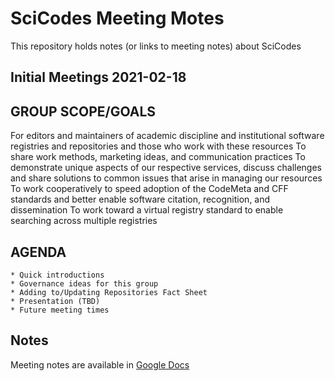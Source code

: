 SciCodes Meeting Motes
=============================================

This repository holds notes (or links to meeting notes) about SciCodes



Initial Meetings 2021-02-18
------------

## GROUP SCOPE/GOALS
For editors and maintainers of academic discipline and institutional software registries and repositories and those who work with these resources
To share work methods, marketing ideas, and communication practices
To demonstrate unique aspects of our respective services, discuss challenges and share solutions to common issues that arise in managing our resources
To work cooperatively to speed adoption of the CodeMeta and CFF standards and better enable software citation, recognition, and dissemination
To work toward a virtual registry standard to enable searching across multiple registries

## AGENDA
	* Quick introductions
	* Governance ideas for this group
	* Adding to/Updating Repositories Fact Sheet
	* Presentation (TBD)
	* Future meeting times

## Notes
Meeting notes are available in [Google Docs](https://google.com) 

